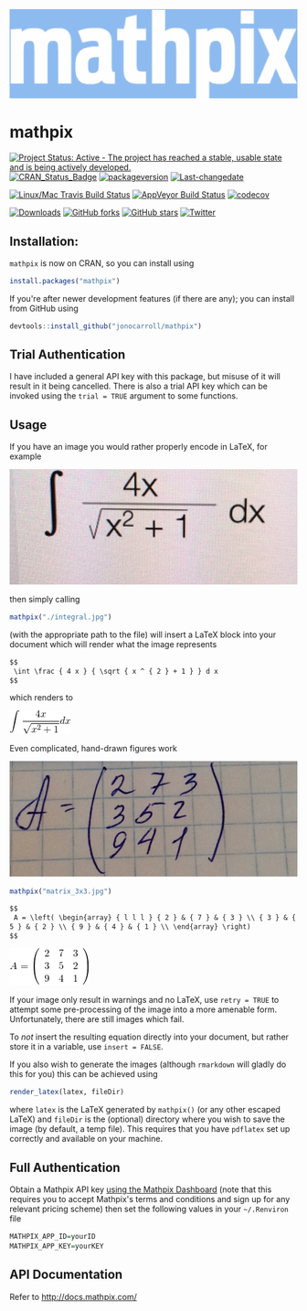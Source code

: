 
<!-- README.md is generated from README.Rmd. Please edit that file -->
![](./tools/logo_blue.png)

mathpix
=======

[![Project Status: Active - The project has reached a stable, usable state and is being actively developed.](http://www.repostatus.org/badges/latest/active.svg)](http://www.repostatus.org/#active) [![CRAN\_Status\_Badge](http://www.r-pkg.org/badges/version/mathpix)](https://cran.r-project.org/package=mathpix) [![packageversion](https://img.shields.io/badge/Package%20version-0.3.0-orange.svg?style=flat-square)](commits/master) [![Last-changedate](https://img.shields.io/badge/last%20change-2018--04--27-yellowgreen.svg)](/commits/master)

[![Linux/Mac Travis Build Status](https://img.shields.io/travis/jonocarroll/mathpix/master.svg?label=Mac%20OSX%20%26%20Linux)](https://travis-ci.org/jonocarroll/mathpix) [![AppVeyor Build Status](https://ci.appveyor.com/api/projects/status/github/jonocarroll/mathpix?branch=master&svg=true)](https://ci.appveyor.com/project/jonocarroll/mathpix) [![codecov](https://codecov.io/gh/jonocarroll/mathpix/branch/master/graph/badge.svg)](https://codecov.io/gh/jonocarroll/mathpix)

[![Downloads](http://cranlogs.r-pkg.org/badges/mathpix)](http://www.r-pkg.org/pkg/mathpix) [![GitHub forks](https://img.shields.io/github/forks/jonocarroll/mathpix.svg)](https://github.com/jonocarroll/mathpix/network) [![GitHub stars](https://img.shields.io/github/stars/jonocarroll/mathpix.svg)](https://github.com/jonocarroll/mathpix/stargazers) [![Twitter](https://img.shields.io/twitter/url/https/github.com/jonocarroll/mathpix.svg?style=social)](https://twitter.com/intent/tweet?text=Wow:&url=%5Bobject%20Object%5D)

Installation:
-------------

`mathpix` is now on CRAN, so you can install using

``` r
install.packages("mathpix")
```

If you're after newer development features (if there are any); you can install from GitHub using

``` r
devtools::install_github("jonocarroll/mathpix")
```

Trial Authentication
--------------------

I have included a general API key with this package, but misuse of it will result in it being cancelled. There is also a trial API key which can be invoked using the `trial = TRUE` argument to some functions.

Usage
-----

If you have an image you would rather properly encode in LaTeX, for example

![](./tools/integral.jpg)

then simply calling

``` r
mathpix("./integral.jpg")
```

(with the appropriate path to the file) will insert a LaTeX block into your document which will render what the image represents

    $$
     \int \frac { 4 x } { \sqrt { x ^ { 2 } + 1 } } d x  
    $$

which renders to

![](./tools/eq_no_01.png)

Even complicated, hand-drawn figures work

![](./tools/matrix_3x3.jpg)

``` r
mathpix("matrix_3x3.jpg")
```

    $$
     A = \left( \begin{array} { l l l } { 2 } & { 7 } & { 3 } \\ { 3 } & { 5 } & { 2 } \\ { 9 } & { 4 } & { 1 } \\ \end{array} \right)  
    $$

![](./tools/eq_no_02.png)

If your image only result in warnings and no LaTeX, use `retry = TRUE` to attempt some pre-processing of the image into a more amenable form. Unfortunately, there are still images which fail.

To *not* insert the resulting equation directly into your document, but rather store it in a variable, use `insert = FALSE`.

If you also wish to generate the images (although `rmarkdown` will gladly do this for you) this can be achieved using

``` r
render_latex(latex, fileDir)
```

where `latex` is the LaTeX generated by `mathpix()` (or any other escaped LaTeX) and `fileDir` is the (optional) directory where you wish to save the image (by default, a temp file). This requires that you have `pdflatex` set up correctly and available on your machine.

Full Authentication
-------------------

Obtain a Mathpix API key [using the Mathpix Dashboard](https://dashboard.mathpix.com) (note that this requires you to accept Mathpix's terms and conditions and sign up for any relevant pricing scheme) then set the following values in your `~/.Renviron` file

``` r
MATHPIX_APP_ID=yourID
MATHPIX_APP_KEY=yourKEY
```

API Documentation
-----------------

Refer to <http://docs.mathpix.com/>
